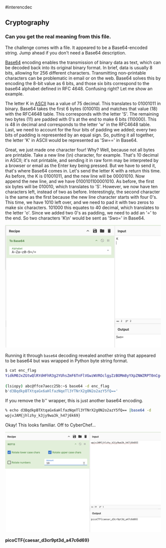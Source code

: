 #interencdec

## Cryptography

### Can you get the real meaning from this file.

The challenge comes with a file.  It appeared to be a Base64-encoded string.  Jump ahead if you don't need a Base64 description.

[Base64](https://en.wikipedia.org/wiki/Base64) encoding enables the transmission of binary data as text, which can be decoded back into its original binary format.  In brief, data is usually 8 bits, allowing for 256 different characters.  Transmitting non-printable characters can be problematic in email or on the web.  Base64 solves this by encoding the 8-bit value as 6 bits, and those six bits correspond to the base64 alphabet defined in RFC 4648.  Confusing right?  Let me show an example.

The letter K in [ASCII](https://www.asciitable.com/) has a value of 75 decimal.  This translates to 01001011 in binary.  Base64 takes the first 6 bytes (010010) and matches that value (18) with the RFC4648 table.  This corresponds with the letter 'S'.  The remaining two bytes (11) are padded with 0's at the end to make 6 bits (110000).  This is 48 in decimal and corresponds to the letter 'w' in the RFC4648 table. Last, we need to account for the four bits of padding we added; every two bits of padding is represented by an equal sign.  So, putting it all together, the letter 'K' in ASCII would be represented as 'Sw==' in Base64.

Great, we just made one character four!  Why?  Well, because not all bytes are printable.  Take a new line (\n) character, for example.  That's 10 decimal in ASCII; it's not printable, and sending it in raw form may be interpreted by a browser or email as the Enter key being pressed. But we have to send it, that's where Base64 comes in.  Let's send the letter K with a return this time.  As before, the K is 01001011, and the new line will be 00001010.  Now append the new line, and we have 0100101100001010.  As before, the first six bytes will be 010010, which translates to 'S'.  However, we now have ten characters left, instead of two as before.  Interestingly, the second character is the same as the first because the new line character starts with four 0's.  This time, we have 1010 left over, and we need to pad it with two zeros to make six characters.  101000 this equates to 40 decimal, which translates to the letter 'o'.  Since we added two 0's as padding, we need to add an '=' to the end.  So two characters 'K\n' would be sent as 'Swo=' in Base64.

![base64 example](./base64_example.png)


Running it through `base64` decoding revealed another string that appeared to be base64 but was wrapped in Python byte string format.

```sh
$ cat enc_flag 
YidkM0JxZGtwQlRYdHFhR3g2YUhsZmF6TnFlVGwzWVROclgyZzBOMm8yYXpZNWZRPT0nCg==

(lsiopy) abc@ffce7aecc25b:~$ base64 -d enc_flag
b'd3BqdkpBTXtqaGx6aHlfazNqeTl3YTNrX2g0N2o2azY5fQ=='
```

If you remove the b'' wrapper, this is just another base64 encoding.

```sh
% echo d3BqdkpBTXtqaGx6aHlfazNqeTl3YTNrX2g0N2o2azY5fQ== |base64 -d
wpjvJAM{jhlzhy_k3jy9wa3k_h47j6k69}
```
Okay!  This looks familiar.  Off to CyberChef...

![Flag](./flag.png)

**picoCTF{caesar_d3cr9pt3d_a47c6d69}**

